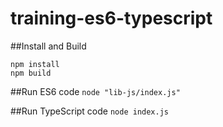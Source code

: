 # training-es6-typescript

##Install and Build
```
npm install
npm build
```

##Run ES6 code
```node "lib-js/index.js"```

##Run TypeScript code
```node index.js```
